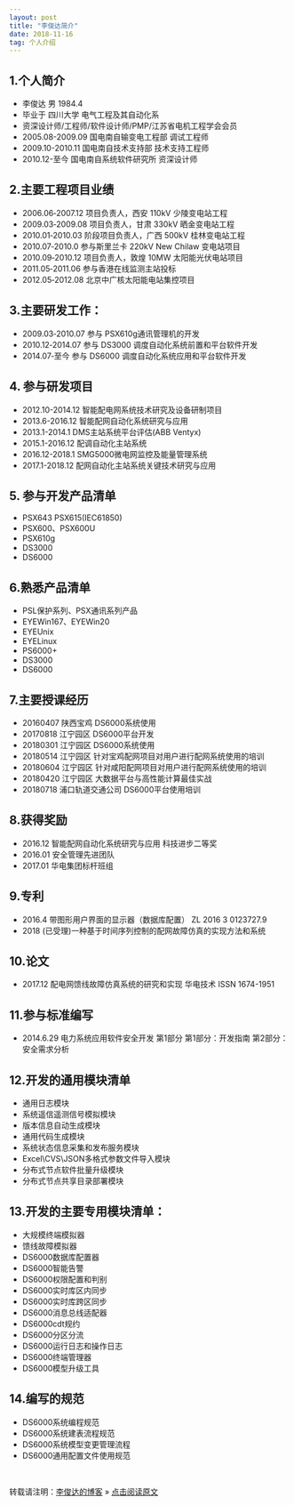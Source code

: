 ```yaml
---
layout: post
title: "李俊达简介"
date: 2018-11-16   
tag: 个人介绍
---
```

## 1.个人简介
- 李俊达 男 1984.4 
- 毕业于 四川大学 电气工程及其自动化系
- 资深设计师/工程师/软件设计师/PMP/江苏省电机工程学会会员
- 2005.08-2009.09	国电南自输变电工程部	调试工程师
- 2009.10-2010.11	国电南自技术支持部	技术支持工程师
- 2010.12-至今	    国电南自系统软件研究所	资深设计师

## 2.主要工程项目业绩
- 2006.06‐2007.12 项目负责人，西安 110kV 少陵变电站工程
- 2009.03‐2009.08 项目负责人，甘肃 330kV 晒金变电站工程
- 2010.01‐2010.03 阶段项目负责人，广西 500kV 桂林变电站工程
- 2010.07‐2010.0  参与斯里兰卡 220kV New Chilaw 变电站项目
- 2010.09‐2010.12 项目负责人，敦煌 10MW 太阳能光伏电站项目
- 2011.05‐2011.06 参与香港在线监测主站投标
- 2012.05‐2012.08 北京中广核太阳能电站集控项目
    

## 3.主要研发工作：
- 2009.03‐2010.07 参与 PSX610g通讯管理机的开发
- 2010.12‐2014.07 参与 DS3000 调度自动化系统前置和平台软件开发 
- 2014.07‐至今 参与 DS6000 调度自动化系统应用和平台软件开发

## 4. 参与研发项目
- 2012.10-2014.12	智能配电网系统技术研究及设备研制项目
- 2013.6-2016.12	智能配网自动化系统研究与应用
- 2013.1-2014.1	    DMS主站系统平台评估(ABB Ventyx)
- 2015.1-2016.12	配调自动化主站系统
- 2016.12-2018.1	SMG5000微电网监控及能量管理系统
- 2017.1-2018.12	配网自动化主站系统关键技术研究与应用

## 5. 参与开发产品清单
- PSX643 PSX615(IEC61850)
- PSX600、PSX600U
- PSX610g 
- DS3000
- DS6000

## 6.熟悉产品清单
- PSL保护系列、PSX通讯系列产品
- EYEWin167、EYEWin20
- EYEUnix
- EYELinux
- PS6000+
- DS3000
- DS6000

## 7.主要授课经历
- 20160407	陕西宝鸡	DS6000系统使用
- 20170818	江宁园区	DS6000平台开发
- 20180301	江宁园区	DS6000系统使用
- 20180514	江宁园区	针对宝鸡配网项目对用户进行配网系统使用的培训
- 20180604	江宁园区	针对咸阳配网项目对用户进行配网系统使用的培训
- 20180420	江宁园区	大数据平台与高性能计算最佳实战
- 20180718	浦口轨道交通公司	DS6000平台使用培训

## 8.获得奖励
- 2016.12	智能配网自动化系统研究与应用	科技进步二等奖
- 2016.01   安全管理先进团队
- 2017.01   华电集团标杆班组
    
## 9.专利
- 2016.4	带图形用户界面的显示器（数据库配置）	ZL 2016 3 0123727.9
- 2018 (已受理)一种基于时间序列控制的配网故障仿真的实现方法和系统

## 10.论文
- 2017.12	配电网馈线故障仿真系统的研究和实现	华电技术	ISSN 1674-1951
    
## 11.参与标准编写
- 2014.6.29	电力系统应用软件安全开发 第1部分	第1部分：开发指南
第2部分：安全需求分析

## 12.开发的通用模块清单
- 通用日志模块
- 系统遥信遥测信号模拟模块
- 版本信息自动生成模块
- 通用代码生成模块
- 系统状态信息采集和发布服务模块
- Excel\CVS\JSON多格式参数文件导入模块
- 分布式节点软件批量升级模块
- 分布式节点共享目录部署模块

## 13.开发的主要专用模块清单：
- 大规模终端模拟器
- 馈线故障模拟器
- DS6000数据库配置器
- DS6000智能告警
- DS6000权限配置和判别
- DS6000实时库区内同步
- DS6000实时库跨区同步
- DS6000消息总线适配器
- DS6000cdt规约
- DS6000分区分流
- DS6000运行日志和操作日志
- DS6000终端管理器
- DS6000模型升级工具

## 14.编写的规范
- DS6000系统编程规范
- DS6000系统建表流程规范
- DS6000系统模型变更管理流程
- DS6000通用配置文件使用规范

<br>

转载请注明：[李俊达的博客](http://wisnic.com) » [点击阅读原文](http://wisnic.com/2018/11/aboutme/)     
